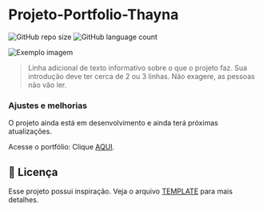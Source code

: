 # Projeto-Portfolio-Thayna

![GitHub repo size](https://img.shields.io/github/repo-size/thaynarlt/Projeto-Portfolio-UX-Design?style=for-the-badge)
![GitHub language count](https://img.shields.io/github/languages/count/thaynarlt/Projeto-Portfolio-UX-Design?style=for-the-badge)


<img src="imagem.png" alt="Exemplo imagem">

> Linha adicional de texto informativo sobre o que o projeto faz. Sua introdução deve ter cerca de 2 ou 3 linhas. Não exagere, as pessoas não vão ler.

### Ajustes e melhorias

O projeto ainda está em desenvolvimento e ainda terá próximas atualizações.

Acesse o portfólio: Clique [AQUI](https://thaynarlt.github.io/Projeto-Portfolio-UX-Design/).

## 📝 Licença

Esse projeto possui inspiração. Veja o arquivo [TEMPLATE](https://themewagon.github.io/klar/) para mais detalhes.
